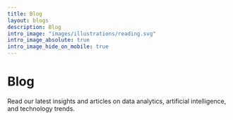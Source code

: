 ```yaml
---
title: Blog
layout: blogs
description: Blog
intro_image: "images/illustrations/reading.svg"
intro_image_absolute: true
intro_image_hide_on_mobile: true
---
```


# Blog
Read our latest insights and articles on data analytics, artificial intelligence, and technology trends.